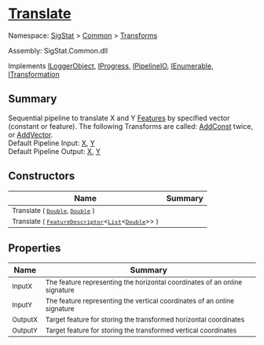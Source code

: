 # [Translate](./Translate.md)

Namespace: [SigStat]() > [Common](./../README.md) > [Transforms](./README.md)

Assembly: SigStat.Common.dll

Implements [ILoggerObject](./../ILoggerObject.md), [IProgress](./../Helpers/IProgress.md), [IPipelineIO](./../Pipeline/IPipelineIO.md), [IEnumerable](https://docs.microsoft.com/en-us/dotnet/api/System.Collections.IEnumerable), [ITransformation](./../ITransformation.md)

## Summary
Sequential pipeline to translate X and Y [Features](https://github.com/hargitomi97/sigstat/blob/master/docs/md/SigStat/Common/Features.md) by specified vector (constant or feature).  The following Transforms are called: [AddConst](https://github.com/hargitomi97/sigstat/blob/master/docs/md/SigStat/Common/Transforms/AddConst.md) twice, or [AddVector](https://github.com/hargitomi97/sigstat/blob/master/docs/md/SigStat/Common/Transforms/AddVector.md).  <br>Default Pipeline Input: [X](https://github.com/hargitomi97/sigstat/blob/master/docs/md/SigStat/Common/Features.md), [Y](https://github.com/hargitomi97/sigstat/blob/master/docs/md/SigStat/Common/Features.md)<br>Default Pipeline Output: [X](https://github.com/hargitomi97/sigstat/blob/master/docs/md/SigStat/Common/Features.md), [Y](https://github.com/hargitomi97/sigstat/blob/master/docs/md/SigStat/Common/Features.md)

## Constructors

| Name | Summary | 
| --- | --- | 
| <sub>Translate ( [`Double`](https://docs.microsoft.com/en-us/dotnet/api/System.Double), [`Double`](https://docs.microsoft.com/en-us/dotnet/api/System.Double) )</sub><div style="z-index: 1; position: absolute;"><img width=200/></div>| <sub></sub>| <br>
| <sub>Translate ( [`FeatureDescriptor`](./../FeatureDescriptor-1.md)\<[`List`](https://docs.microsoft.com/en-us/dotnet/api/System.Collections.Generic.List-1)\<[`Double`](https://docs.microsoft.com/en-us/dotnet/api/System.Double)>> )</sub><div style="z-index: 1; position: absolute;"><img width=200/></div>| <sub></sub>| <br>


## Properties

| Name | Summary | 
| --- | --- | 
| <sub>InputX</sub><div style="z-index: 1; position: absolute;"><img width=200/></div>| <sub>The feature representing the horizontal coordinates of an online signature</sub>| <br>
| <sub>InputY</sub><div style="z-index: 1; position: absolute;"><img width=200/></div>| <sub>The feature representing the vertical coordinates of an online signature</sub>| <br>
| <sub>OutputX</sub><div style="z-index: 1; position: absolute;"><img width=200/></div>| <sub>Target feature for storing the transformed horizontal coordinates</sub>| <br>
| <sub>OutputY</sub><div style="z-index: 1; position: absolute;"><img width=200/></div>| <sub>Target feature for storing the transformed vertical coordinates</sub>| <br>


